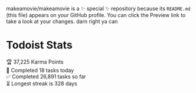makeamovie/makeamovie is a ✨ special ✨ repository because its `README.md` (this file) appears on your GitHub profile.
You can click the Preview link to take a look at your changes. darn right ya can

# Todoist Stats

<!-- TODO-IST:START -->
🏆  37,225 Karma Points           
🌸  Completed 18 tasks today           
✅  Completed 26,891 tasks so far           
⏳  Longest streak is 328 days
<!-- TODO-IST:END -->